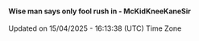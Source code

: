 #### Wise man says only fool rush in - McKidKneeKaneSir
Updated on 15/04/2025 - 16:13:38 (UTC) Time Zone
